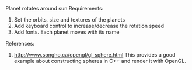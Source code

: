Planet rotates around sun
Requirements:
1. Set the orbits, size and textures of the planets
2. Add keyboard control to increase/decrease the rotation speed
3. Add fonts. Each planet moves with its name

References:
1. http://www.songho.ca/opengl/gl_sphere.html This provides a good example about constructing spheres in C++ and render it with OpenGL.

